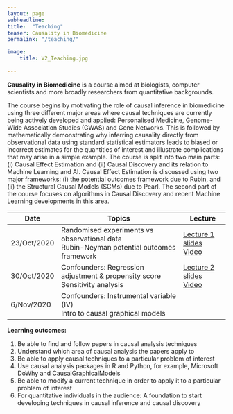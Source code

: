 ```yaml
---
layout: page
subheadline:
title:  "Teaching"
teaser: Causality in Biomedicine
permalink: "/teaching/"

image:
    title: V2_Teaching.jpg
    
---
```


<strong>Causality in Biomedicine</strong> is a course aimed at biologists, computer scientists and more broadly researchers from quantitative backgrounds.

The course begins by motivating the role of causal inference in biomedicine using three different major areas where causal techniques are currently being actively developed and applied: Personalised Medicine, Genome-Wide Association Studies (GWAS) and Gene Networks. This is followed by mathematically demonstrating why inferring causality directly from observational data using standard statistical estimators leads to biased or incorrect estimates for the quantities of interest and illustrate complications that may arise in a simple example. The course is split into two main parts: (i) Causal Effect Estimation and (ii) Causal Discovery and its relation to Machine Learning and AI. Causal Effect Estimation is discussed using two major frameworks: (i) the potential outcomes framework due to Rubin, and (ii) the Structural Causal Models (SCMs) due to Pearl. The second part of the course focuses on algorithms in Causal Discovery and recent Machine Learning developments in this area.

<!-- Given the broad expertise of the audience, the course is designed to contain biomedical motivations and examples as well as quantitative information and formulae. One of the goals of this course is to encourage interactive discussions amongst biologists and computer scientists across IGMM and the School of Informatics, particularly because Causality is an area that requires strong collaborations between the two sides. -->

<!-- <strong>Overview of the course:</strong>

<u>Estimating causal effects:</u>
1. Randomised trials vs observational data
2. Causal Effect Estimation
3. Rubin: Potential outcomes framework (observed & unobserved confounders)
4. Pearl: Structural causal models framework (observed & unobserved confounders)
5. Computer simulations and numerical exercises: Introducing Microsoft DoWhy and CausalGraphicalModels Python package

<u>Causal Discovery and Machine Learning:</u>
1. Constraint-based algorithms and Score-based algorithms
2. Connections to Machine Learning and AI -->



<table class="center">
<thead>
  <tr>
    <th>Date</th>
    <th>Topics</th>
    <th>Lecture</th>
  </tr>
</thead>
 <tbody>
     <tr>
      <td>23/Oct/2020</td>
      <td>Randomised experiments vs observational data <br/> Rubin-Neyman potential outcomes framework </td>
      <td><a href="/slides/Lec1_Introduction.pdf" download="">Lecture 1 slides</a><br />
      <a href="https://media.ed.ac.uk/media/Causality+in+BiomedicineA+Lecture+1/1_kliyh0nh/186508923">Video</a></td>
  </tr>
     <tr>
      <td>30/Oct/2020</td>
      <td> Confounders: Regression adjustment & propensity score <br/> Sensitivity analysis </td>
      <td><a href="/slides/Lec2_Rubin_potential_outcomes.pdf" download="">Lecture 2 slides</a><br />
      <a href="https://media.ed.ac.uk/media/Causality+in+BiomedicineA+Lecture+2/1_vvthlo84/186508923">Video</a></td>
  </tr>
    <tr>
      <td>6/Nov/2020</td>
      <td> Confounders: Instrumental variable (IV) <br/> Intro to causal graphical models </td>
      <td></td>
  </tr>
 </tbody> 
</table>


<strong>Learning outcomes:</strong>
1. Be able to find and follow papers in causal analysis techniques 
2. Understand which area of causal analysis the papers apply to
3. Be able to apply causal techniques to a particular problem of interest 
4. Use causal analysis packages in R and Python, for example, Microsoft DoWhy and CausalGraphicalModels
5. Be able to modify a current technique in order to apply it to a particular problem of interest 
6. For quantitative individuals in the audience: A foundation to start developing techniques in causal inference and causal discovery

